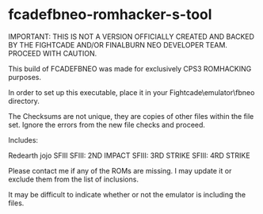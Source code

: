 # fcadefbneo-romhacker-s-tool
IMPORTANT: THIS IS NOT A VERSION OFFICIALLY CREATED AND BACKED BY THE FIGHTCADE AND/OR FINALBURN NEO DEVELOPER TEAM. PROCEED WITH CAUTION.

This build of FCADEFBNEO was made for exclusively CPS3 ROMHACKING purposes.

In order to set up this executable, place it in your Fightcade\emulator\fbneo directory.

The Checksums are not unique, they are copies of other files within the file set. Ignore the errors from the new file checks and proceed.

Includes:

Redearth
jojo
SFIII
SFIII: 2ND IMPACT
SFIII: 3RD STRIKE
SFIII: 4RD STRIKE


Please contact me if any of the ROMs are missing. I may update it or exclude them from the list of inclusions.

It may be difficult to indicate whether or not the emulator is including the files.
